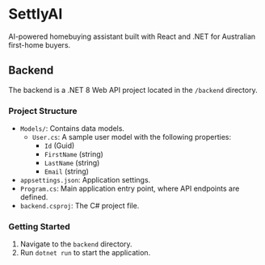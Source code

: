 # SettlyAI

AI-powered homebuying assistant built with React and .NET for Australian first-home buyers.

## Backend

The backend is a .NET 8 Web API project located in the `/backend` directory.

### Project Structure

-   `Models/`: Contains data models.
    -   `User.cs`: A sample user model with the following properties:
        -   `Id` (Guid)
        -   `FirstName` (string)
        -   `LastName` (string)
        -   `Email` (string)
-   `appsettings.json`: Application settings.
-   `Program.cs`: Main application entry point, where API endpoints are defined.
-   `backend.csproj`: The C# project file.

### Getting Started

1.  Navigate to the `backend` directory.
2.  Run `dotnet run` to start the application.
